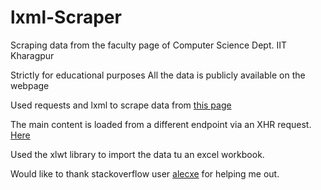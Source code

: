 # lxml-Scraper
Scraping data from the faculty page of Computer Science Dept. IIT Kharagpur

Strictly for educational purposes
All the data is publicly available on the webpage 

Used requests and lxml to scrape data from [this page](http://cse.iitkgp.ac.in/index.php?secret=d2RkOUgybWlNZzJwQXdLc28wNzh6UT09)

The main content is loaded from a different endpoint via an XHR request. [Here](http://cse.iitkgp.ac.in/faculty4.php?_=1450509124999)

Used the xlwt library to import the data tu an excel workbook.

Would like to thank stackoverflow user [alecxe](http://stackoverflow.com/users/771848/alecxe) for helping me out.
